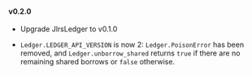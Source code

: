 #### v0.2.0

 - Upgrade JlrsLedger to v0.1.0

 - `Ledger.LEDGER_API_VERSION` is now 2: `Ledger.PoisonError` has been removed, and `Ledger.unborrow_shared` returns `true` if there are no remaining shared borrows or `false` otherwise. 
